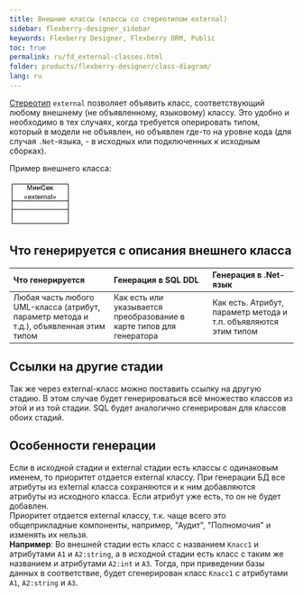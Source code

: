 ```yaml
---
title: Внешние классы (классы со стереотипом external) 
sidebar: flexberry-designer_sidebar
keywords: Flexberry Designer, Flexberry ORM, Public
toc: true
permalink: ru/fd_external-classes.html
folder: products/flexberry-designer/class-diagram/
lang: ru
---
```


[Стереотип](fd_key-concepts.html) `external` позволяет объявить класс, соответствующий любому внешнему (не объявленному, языковому) классу. Это удобно и необходимо в тех случаях, когда требуется оперировать типом, который в модели не объявлен, но объявлен где-то на уровне кода (для случая `.Net`-языка, - в исходных или подключенных к исходным сборках).

Пример внешнего класса:

![](/images/pages/products/flexberry-designer/class-diagram/external.jpg)

## Что генерируется с описания внешнего класса

Что генерируется | Генерация в SQL DDL | Генерация в .Net-язык
:-------------------------------|:----------------------------|:------------------------------
Любая часть любого UML-класса (атрибут, параметр метода и т.д.), объявленная этим типом | Как есть или указывается преобразование в карте типов для генератора | Как есть. Атрибут, параметр метода и т.п. объявляются этим типом

## Ссылки на другие стадии

Так же через external-класс можно поставить ссылку на другую стадию. В этом случае будет генерироваться всё множество классов из этой и из той стадии. SQL будет аналогично сгенерирован для классов обоих стадий.

## Особенности генерации

Если в исходной стадии и external стадии есть классы с одинаковым именем, то приоритет отдается external классу. При генерации БД все атрибуты из external класса сохраняются и к ним добавляются атрибуты из исходного класса. Если атрибут уже есть, то он не будет добавлен.  
Приоритет отдается external классу, т.к. чаще всего это общеприкладные компоненты, например, "Аудит", "Полномочия" и изменять их нельзя.  
**Например**: Во внешней стадии есть класс с названием `Класс1` и атрибутами `А1` и `А2:string`, а в исходной стадии есть класс с таким же названием и атрибутами `А2:int` и `А3`. Тогда, при приведении базы данных в соответствие, будет сгенерирован класс `Класс1` с атрибутами `А1`, `А2:string` и `А3`. 

